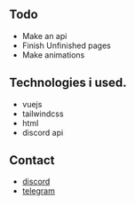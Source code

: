 ## Todo

- Make an api
- Finish Unfinished pages
- Make animations

##  Technologies i used.

- vuejs
- tailwindcss
- html
- discord api

## Contact

- [discord](https://lookup.guru/1013115062023630898)
- [telegram](https://t.me/cxrruptedsoul)
